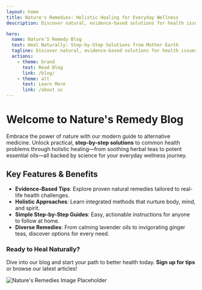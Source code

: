 ```yaml
---
layout: home
title: Nature's Remedies: Holistic Healing for Everyday Wellness
description: Discover natural, evidence-based solutions for health issues using herbs, essential oils, and teas. Step-by-step guides for holistic wellness.

hero:
  name: Nature'S Remedy Blog
  text: Heal Naturally: Step-by-Step Solutions from Mother Earth
  tagline: Discover natural, evidence-based solutions for health issues using herbs, essential oils, and teas. Step-by-step guides for holistic wellness.
  actions:
    - theme: brand
      text: Read Blog
      link: /blog/
    - theme: alt
      text: Learn More
      link: /about us
---
```


<div class="container mx-auto px-4 py-8">

# Welcome to Nature's Remedy Blog

Embrace the power of nature with our modern guide to alternative medicine. Unlock practical, **step-by-step solutions** to common health problems through holistic healing—from soothing herbal teas to potent essential oils—all backed by science for your everyday wellness journey.

## Key Features & Benefits

- **Evidence-Based Tips**: Explore proven natural remedies tailored to real-life health challenges.
- **Holistic Approaches**: Learn integrated methods that nurture body, mind, and spirit.
- **Simple Step-by-Step Guides**: Easy, actionable instructions for anyone to follow at home.
- **Diverse Remedies**: From calming lavender oils to invigorating ginger teas, discover options for every need.

### Ready to Heal Naturally?

Dive into our blog and start your path to better health today. **Sign up for tips** or browse our latest articles!

![Nature's Remedies Image Placeholder](https://via.placeholder.com/800x400)

</div>
